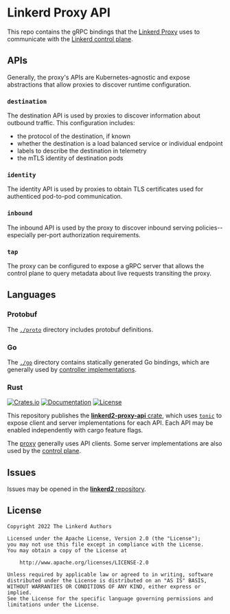 # Linkerd Proxy API

This repo contains the gRPC bindings that the [Linkerd Proxy][proxy-gh] uses to
communicate with the [Linkerd control plane][cp-gh].

## APIs

Generally, the proxy's APIs are Kubernetes-agnostic and expose abstractions that
allow proxies to discover runtime configuration.

### `destination`

The destination API is used by proxies to discover information about outbound
traffic. This configuration includes:

* the protocol of the destination, if known
* whether the destination is a load balanced service or individual endpoint
* labels to describe the destination in telemetry
* the mTLS identity of destination pods

### `identity`

The identity API is used by proxies to obtain TLS certificates used for
authenticed pod-to-pod communication.

### `inbound`

The inbound API is used by the proxy to discover inbound serving
policies--especially per-port authorization requirements.

### `tap`

The proxy can be configured to expose a gRPC server that allows the control
plane to query metadata about live requests transiting the proxy.

## Languages

### Protobuf

The [`./proto`](./proto) directory includes protobuf definitions.

### Go

The [`./go`](./go) directory contains statically generated Go bindings, which are
generally used by [controller implementations][cp-gh].

### Rust

[![Crates.io][rs-crate-badge]][rs-crate-url]
[![Documentation][rs-docs-badge]][rs-docs-url]
[![License][lic-badge]](LICENSE)

This repository publishes the [**linkerd2-proxy-api** crate][rs-crate-url],
which uses [`tonic`][tonic] to expose client and server implementations for each
API. Each API may be enabled independently with cargo feature flags.

The [proxy][proxy-gh] generally uses API clients. Some server implementations
are also used by the [control plane][cp-gh].

## Issues

Issues may be opened in the [**linkerd2** repository][new-issue].

## License

    Copyright 2022 The Linkerd Authors

    Licensed under the Apache License, Version 2.0 (the "License");
    you may not use this file except in compliance with the License.
    You may obtain a copy of the License at

        http://www.apache.org/licenses/LICENSE-2.0

    Unless required by applicable law or agreed to in writing, software
    distributed under the License is distributed on an "AS IS" BASIS,
    WITHOUT WARRANTIES OR CONDITIONS OF ANY KIND, either express or implied.
    See the License for the specific language governing permissions and
    limitations under the License.

<!-- refs -->
[cp-gh]: https://github.com/linkerd/linkerd2
[new-issue]: https://github.com/linkerd/linkerd2/issues/new/choose
[proxy-gh]: https://github.com/linkerd/linkerd2-proxy
[tonic]: https://github.com/hyperium/tonic
[rs-crate-badge]: https://img.shields.io/crates/v/linkerd2-proxy-api.svg
[rs-crate-url]: https://crates.io/crates/linkerd2-proxy-api
[rs-docs-badge]: https://docs.rs/linkerd2-proxy-api/badge.svg
[rs-docs-url]: https://docs.rs/linkerd2-proxy-api
[lic-badge]: https://img.shields.io/github/license/linkerd/linkerd2-proxy-api.svg
